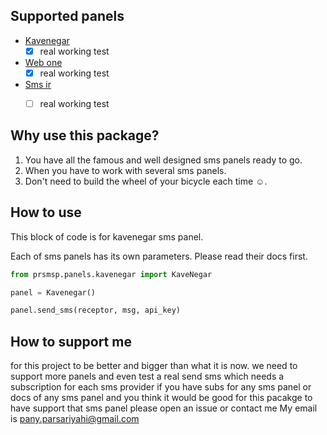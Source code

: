 ## Supported panels

* [Kavenegar](http://kavenegar.com)
	- [x] real working test
* [Web one](http://webone-sms.ir)
  - [x] real working test
* [Sms ir](http://sms.ir)
  - [ ] real working test


## Why use this package?

1.  You have all the famous and well designed sms panels ready to go.
2.  When you have to work with several sms panels.
3.  Don't need to build the wheel of your bicycle each time ☺.

## How to use

This block of code is for kavenegar sms panel.

Each of sms panels has its own parameters. Please read their docs first.

```python
from prsmsp.panels.kavenegar import KaveNegar

panel = Kavenegar()

panel.send_sms(receptor, msg, api_key)
```


## How to support me
for this project to be better and bigger than what it is now.
we need to support more panels and even test a real send sms which needs a subscription for each sms provider 
if you have subs for any sms panel or docs of any sms panel and you think it would be good for this pacakge to have support that sms panel please open an issue or contact me
My email is pany.parsariyahi@gmail.com
